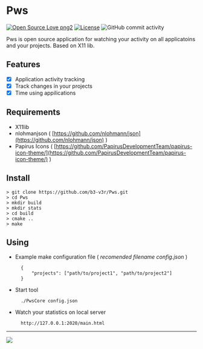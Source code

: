 # Pws 
[![Open Source Love png2](https://badges.frapsoft.com/os/v2/open-source.png?v=103)](https://github.com/b3-v3r/Pws)
[![License](https://img.shields.io/github/license/b3-v3r/Pws)](https://github.com/b3-v3r/Pws/blob/master/LICENSE)
![GitHub commit activity](https://img.shields.io/github/commit-activity/m/b3-v3r/Pws?color=orange)

Pws is open source application for watching your activity on all applicatoins and your projects. Based on X11 lib.
## Features
 - [x]  Application activity tracking
 - [x] Track changes in your projects
 - [x] Time using appilications
 ## Requirements
	 
 - X11lib 
 - nlohmanjson ( [https://github.com/nlohmann/json](https://github.com/nlohmann/json) )
 - Papirus Icons ( [https://github.com/PapirusDevelopmentTeam/papirus-icon-theme/](https://github.com/PapirusDevelopmentTeam/papirus-icon-theme/) )

## Install
    > git clone https://github.com/b3-v3r/Pws.git
	> cd Pws
	> mkdir build
	> mkdir stats
	> cd build
	> cmake ..
	> make
## Using 
- Example make configuration file ( *recomended filename config.json*  )
	
		{
			"projects": ["path/to/project1", "path/to/project2"]
		}
	    
- Start tool 

		./PwsCore config.json

- Watch your statistics on local server

		http://127.0.0.1:2020/main.html
		
---
![](https://github.com/b3-v3r/Pws/blob/master/doc/example_screenshot_1.png?raw=true)

	
	
